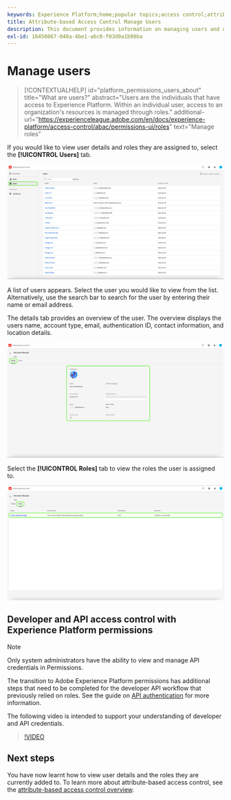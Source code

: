 ```yaml
---
keywords: Experience Platform;home;popular topics;access control;attribute-based access control;ABAC
title: Attribute-based Access Control Manage Users
description: This document provides information on managing users and user groups through the Permissions interface in Adobe Experience Cloud
exl-id: 16450867-040a-4be1-a6c0-f03d0a1b90ba
---
```

# Manage users

>[!CONTEXTUALHELP]
>id="platform_permissions_users_about"
>title="What are users?"
>abstract="Users are the individuals that have access to Experience Platform. Within an individual user, access to an organization's resources is managed through roles."
>additional-url="https://experienceleague.adobe.com/en/docs/experience-platform/access-control/abac/permissions-ui/roles" text="Manage roles"

If you would like to view user details and roles they are assigned to, select the **[!UICONTROL Users]** tab. 

![Users page shown with the [!UICONTROL Users] tab higlighted.](../../images/flac-ui/flac-users-tab.png)

A list of users appears. Select the user you would like to view from the list. Alternatively, use the search bar to search for the user by entering their name or email address.

The details tab provides an overview of the user. The overview displays the users name, account type, email, authentication ID, contact information, and location details.

![User details page with [!UICONTROL Details] tab and the user profile highlighted.](../../images/flac-ui/flac-users-details.png)

Select the **[!UICONTROL Roles]** tab to view the roles the user is assigned to.

![Roles page displayed with the [!UICONTROL Roles] tab and role highlighted.](../../images/flac-ui/flac-users-roles.png)

## Developer and API access control with Experience Platform permissions

>[!NOTE]
>
>Only system administrators have the ability to view and manage API credentials in Permissions.

The transition to Adobe Experience Platform permissions has additional steps that need to be completed for the developer API workflow that previously relied on roles. See the guide on [API authentication](../../../landing/api-authentication.md) for more information.

The following video is intended to support your understanding of developer and API credentials.

>[!VIDEO](https://video.tv.adobe.com/v/3426407/?learn=on)

## Next steps

You have now learnt how to view user details and the roles they are currently added to. To learn more about attribute-based access control, see the [attribute-based access control overview](../overview.md).
